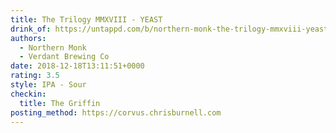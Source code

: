 ```yaml
---
title: The Trilogy MMXVIII - YEAST
drink_of: https://untappd.com/b/northern-monk-the-trilogy-mmxviii-yeast/2942202
authors:
  - Northern Monk
  - Verdant Brewing Co
date: 2018-12-18T13:11:51+0000
rating: 3.5
style: IPA - Sour
checkin:
  title: The Griffin
posting_method: https://corvus.chrisburnell.com
---
```

